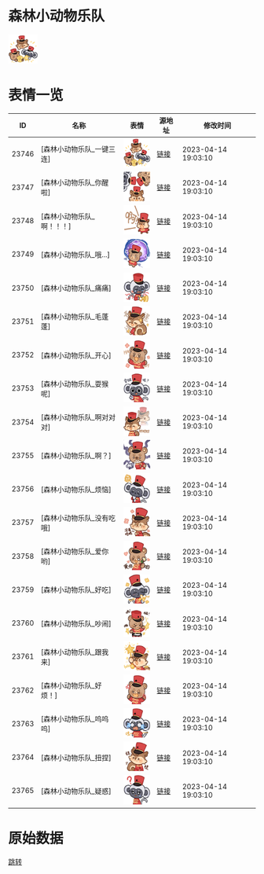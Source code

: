 # 森林小动物乐队

<img src="./cover.png" height="60" alt="cover" />

# 表情一览

|ID|名称|表情|源地址|修改时间|
|----|----|----|----|----|
|23746|[森林小动物乐队_一键三连]|<img src="./pic/023746_%5B森林小动物乐队_一键三连%5D.png" height="60" alt="一键三连"/>|[链接](https://i0.hdslb.com/bfs/garb/1e41b2ed57547d362b8098df503b96725254c686.png)|2023-04-14 19:03:10|
|23747|[森林小动物乐队_你醒啦]|<img src="./pic/023747_%5B森林小动物乐队_你醒啦%5D.png" height="60" alt="你醒啦"/>|[链接](https://i0.hdslb.com/bfs/garb/17d54e8fa74d707be84249667ae2d72872aef765.png)|2023-04-14 19:03:10|
|23748|[森林小动物乐队_啊！！！]|<img src="./pic/023748_%5B森林小动物乐队_啊！！！%5D.png" height="60" alt="啊！！！"/>|[链接](https://i0.hdslb.com/bfs/garb/cd2f274001564d7602ce7c460fd2e0b470c13cf7.png)|2023-04-14 19:03:10|
|23749|[森林小动物乐队_哦...]|<img src="./pic/023749_%5B森林小动物乐队_哦...%5D.png" height="60" alt="哦..."/>|[链接](https://i0.hdslb.com/bfs/garb/40a0d8ab9c307e3043767796cd165732d8b8c212.png)|2023-04-14 19:03:10|
|23750|[森林小动物乐队_痛痛]|<img src="./pic/023750_%5B森林小动物乐队_痛痛%5D.png" height="60" alt="痛痛"/>|[链接](https://i0.hdslb.com/bfs/garb/4dcfb675a8102d7517f70144c42b601868ef6921.png)|2023-04-14 19:03:10|
|23751|[森林小动物乐队_毛蓬蓬]|<img src="./pic/023751_%5B森林小动物乐队_毛蓬蓬%5D.png" height="60" alt="毛蓬蓬"/>|[链接](https://i0.hdslb.com/bfs/garb/a8c2705accd6bfb7b34d94a0900330cc78e823df.png)|2023-04-14 19:03:10|
|23752|[森林小动物乐队_开心]|<img src="./pic/023752_%5B森林小动物乐队_开心%5D.png" height="60" alt="开心"/>|[链接](https://i0.hdslb.com/bfs/garb/87bbd7567db6966614af6a2330f8744d1bd001a9.png)|2023-04-14 19:03:10|
|23753|[森林小动物乐队_耍猴呢]|<img src="./pic/023753_%5B森林小动物乐队_耍猴呢%5D.png" height="60" alt="耍猴呢"/>|[链接](https://i0.hdslb.com/bfs/garb/7110078e822a93394f1fe6c8b1fe14f28dc1d715.png)|2023-04-14 19:03:10|
|23754|[森林小动物乐队_啊对对对]|<img src="./pic/023754_%5B森林小动物乐队_啊对对对%5D.png" height="60" alt="啊对对对"/>|[链接](https://i0.hdslb.com/bfs/garb/318adcdea822ebf5d7a63af1d948b00f0d6eb0ef.png)|2023-04-14 19:03:10|
|23755|[森林小动物乐队_啊？]|<img src="./pic/023755_%5B森林小动物乐队_啊？%5D.png" height="60" alt="啊？"/>|[链接](https://i0.hdslb.com/bfs/garb/807451720f72f53bd4911f6c035a3bfe47a47cba.png)|2023-04-14 19:03:10|
|23756|[森林小动物乐队_烦恼]|<img src="./pic/023756_%5B森林小动物乐队_烦恼%5D.png" height="60" alt="烦恼"/>|[链接](https://i0.hdslb.com/bfs/garb/f5e983af7825027658a99b5c23e5916684dc58c3.png)|2023-04-14 19:03:10|
|23757|[森林小动物乐队_没有吃哦]|<img src="./pic/023757_%5B森林小动物乐队_没有吃哦%5D.png" height="60" alt="没有吃哦"/>|[链接](https://i0.hdslb.com/bfs/garb/03ddeaf6c93b0c93119a4069402877f41210a626.png)|2023-04-14 19:03:10|
|23758|[森林小动物乐队_爱你哟]|<img src="./pic/023758_%5B森林小动物乐队_爱你哟%5D.png" height="60" alt="爱你哟"/>|[链接](https://i0.hdslb.com/bfs/garb/56f3a51409950e17b46590a936408a2b7968c739.png)|2023-04-14 19:03:10|
|23759|[森林小动物乐队_好吃]|<img src="./pic/023759_%5B森林小动物乐队_好吃%5D.png" height="60" alt="好吃"/>|[链接](https://i0.hdslb.com/bfs/garb/9ecd4720d9c11ad6484825ef115b4c2ceefa15ee.png)|2023-04-14 19:03:10|
|23760|[森林小动物乐队_吵闹]|<img src="./pic/023760_%5B森林小动物乐队_吵闹%5D.png" height="60" alt="吵闹"/>|[链接](https://i0.hdslb.com/bfs/garb/bdc8289631f0bca0af6aed352e1fdde4bdad4296.png)|2023-04-14 19:03:10|
|23761|[森林小动物乐队_跟我来]|<img src="./pic/023761_%5B森林小动物乐队_跟我来%5D.png" height="60" alt="跟我来"/>|[链接](https://i0.hdslb.com/bfs/garb/6786d5771fe80584be7e6d21fe6ae6552afa9309.png)|2023-04-14 19:03:10|
|23762|[森林小动物乐队_好烦！]|<img src="./pic/023762_%5B森林小动物乐队_好烦！%5D.png" height="60" alt="好烦！"/>|[链接](https://i0.hdslb.com/bfs/garb/fa266c41f9cd75311b5668888c4b9802158668a5.png)|2023-04-14 19:03:10|
|23763|[森林小动物乐队_呜呜呜]|<img src="./pic/023763_%5B森林小动物乐队_呜呜呜%5D.png" height="60" alt="呜呜呜"/>|[链接](https://i0.hdslb.com/bfs/garb/e42f114336cafd0e348448ca1ef7336dc159d1a7.png)|2023-04-14 19:03:10|
|23764|[森林小动物乐队_扭捏]|<img src="./pic/023764_%5B森林小动物乐队_扭捏%5D.png" height="60" alt="扭捏"/>|[链接](https://i0.hdslb.com/bfs/garb/86195b299051b681ab90a244dbce64b76201235b.png)|2023-04-14 19:03:10|
|23765|[森林小动物乐队_疑惑]|<img src="./pic/023765_%5B森林小动物乐队_疑惑%5D.png" height="60" alt="疑惑"/>|[链接](https://i0.hdslb.com/bfs/garb/c82087403ab763856c0ef800165be3f1fd6f0ac4.png)|2023-04-14 19:03:10|

# 原始数据

[跳转](./raw.json)

